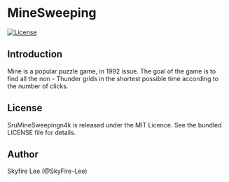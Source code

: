 # MineSweeping

[![License](https://img.shields.io/github/license/mashape/apistatus.svg)](https://github.com/SkyFire-Lee/Srun4k) 
 
## Introduction
Mine is a popular puzzle game, in 1992 issue.
The goal of the game is to find all the non - Thunder grids in the shortest possible time according to the number of clicks.

## License
SruMineSweepingn4k is released under the MIT Licence. See the bundled LICENSE file for details.

## Author
Skyfire Lee (@SkyFire-Lee)